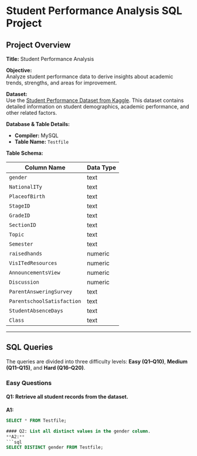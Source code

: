# Student Performance Analysis SQL Project

## Project Overview

**Title:** Student Performance Analysis

**Objective:**  
Analyze student performance data to derive insights about academic trends, strengths, and areas for improvement.

**Dataset:**  
Use the [Student Performance Dataset from Kaggle](https://www.kaggle.com/datasets). This dataset contains detailed information on student demographics, academic performance, and other related factors.

**Database & Table Details:**

- **Compiler:** MySQL
- **Table Name:** `Testfile`

**Table Schema:**

| Column Name                | Data Type |
|----------------------------|-----------|
| `gender`                   | text      |
| `NationalITy`              | text      |
| `PlaceofBirth`             | text      |
| `StageID`                  | text      |
| `GradeID`                  | text      |
| `SectionID`                | text      |
| `Topic`                    | text      |
| `Semester`                 | text      |
| `raisedhands`              | numeric   |
| `VisITedResources`         | numeric   |
| `AnnouncementsView`        | numeric   |
| `Discussion`               | numeric   |
| `ParentAnsweringSurvey`    | text      |
| `ParentschoolSatisfaction` | text      |
| `StudentAbsenceDays`       | text      |
| `Class`                    | text      |

---

## SQL Queries

The queries are divided into three difficulty levels: **Easy (Q1–Q10)**, **Medium (Q11–Q15)**, and **Hard (Q16–Q20)**.

### Easy Questions

#### Q1: Retrieve all student records from the dataset.
**A1:**
```sql
SELECT * FROM Testfile;

#### Q2: List all distinct values in the gender column.
**A2:**
```sql
SELECT DISTINCT gender FROM Testfile;

